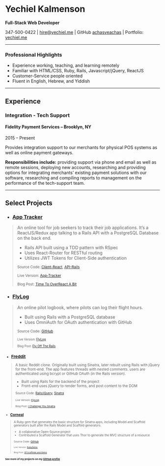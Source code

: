 # Yechiel Kalmenson
**Full-Stack Web Developer**

347-500-0422 | hire@yechiel.me | GitHub [achasveachas](https://github.com/achasveachas) | Portfolio: [yechiel.me](http://yechiel.me)
***
### Professional Highlights
* Experience working, teaching, and learning remotely
* Familiar with HTML/CSS, Ruby, Rails, Javascript/jQuery, ReactJS
* Customer-Service people oriented
* Fluent in English, Hebrew, and Yiddish
---
## Experience
### Integration - Tech Support
#### Fidelity Payment Services – Brooklyn, NY
2015 – Present

Provides integration support to our merchants for physical POS systems as well as online payment gateways.

**Responsibilities include:** providing support via phone and email as well as remote sessions, deploying new accounts, researching and providing options for integrating merchants’ existing payment solutions with our software,  researching and compiling reports to management on the performance of the tech-support team.

---
## Select Projects


* ### [App Tracker](https://github.com/achasveachas/app-tracker-react)
> An online tool for job seekers to track their job applications. It’s a ReactJS/Redux app talking to a Rails API with a PostgreSQL Database on the back end.
> * Rails API built using a TDD pattern with RSpec
> * Uses React-Router for RESTful routing
> * Utilizes JWT Tokens for Client-Side authentication
>
> <small>Source Code: [Client-React](https://github.com/achasveachas/app-tracker-react), [API-Rails](https://github.com/achasveachas/app-tracker)</small>
>
> <small>Live Version: [App-Tracker](https://app-tracker-react.herokuapp.com/)</small>
>
> <small>Blog Post: [Time To OverReact A Bit](https://blog.yechiel.me/reactjs-app-with-rails-api-4ffb12ba6608)</small>

* ### [FlyLog](https://github.com/achasveachas/flylog)
> An online pilot logbook, where pilots can log their flight hours.
> * Built using Rails with a PostgreSQL database
> * Uses OmniAuth for OAuth authentication with GitHub
>
> <small>Source Code: [GitHub](https://github.com/achasveachas/flylog)
>
> <small>Live Version: [FlyLog](https://flylogger.herokuapp.com/)</small>
>
> <small>Blog Post: [Fly Off The Rails](https://blog.yechiel.me/fly-off-the-rails-78f3e4e82e72)</small>


* ### [Freddit](https://github.com/achasveachas/freddit-jq)
> A basic Reddit clone. Originally built using Sinatra, later rebuilt using Rails with jQuery for the front-end.
The app features threads with nested comments. users are authenticated using bcrypt or GitHub OAuth (in the Rails version).
> * Built using Rails for the backend of the project
> * Front-end uses jQuery to render forms, and post content to the DOM
>
> <small>Source Code: [Rails/jQuery](https://github.com/achasveachas/freddit-jq), [Sinatra](https://github.com/achasveachas/freddit)
>
> <small>Live Version: [FlyLog](https://freddit-jq.herokuapp.com/)</small>
>
> <small>Blog Post: [I Challenge You Sinatra](https://blog.yechiel.me/i-challenge-you-sinatra-c6f875e29db7)</small>
* ### [Corneal](https://github.com/thebrianemory/corneal)
> A Ruby gem that generates the basic structure for Sinatra apps, including Model and Scaffold generators built after the Rails Model and Scaffold generators.
> * A collaborative Open-Source project
> * Contributed a Scaffold Generator that uses Thor to generate the MVC structure of a resource
>
> <small>Source Code: [GitHub](https://github.com/thebrianemory/corneal)
>
> <small>Live Version: [RubyGems]( https://rubygems.org/gems/corneal)</small>
>
> <small>Blog Post: [Of Scaffolds and Gems](https://blog.yechiel.me/of-scaffolds-and-gems-140bdbe2e005#.bn1covkp7)</small>

#### See more of my projects on my [GitHub profile](https://github.com/achasveachas)
